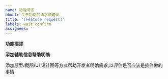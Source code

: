 ```yaml
---
name: 功能请求
about: 关于功能的请求或建议
title: '[Feature request]'
labels: wait confirm
assignees: ''
---
```


**功能描述**

**添加辅助信息帮助明确**

添加原型/截图/UI 设计图等方式帮助开发者明确需求,以评估是否应该是插件做的事情
